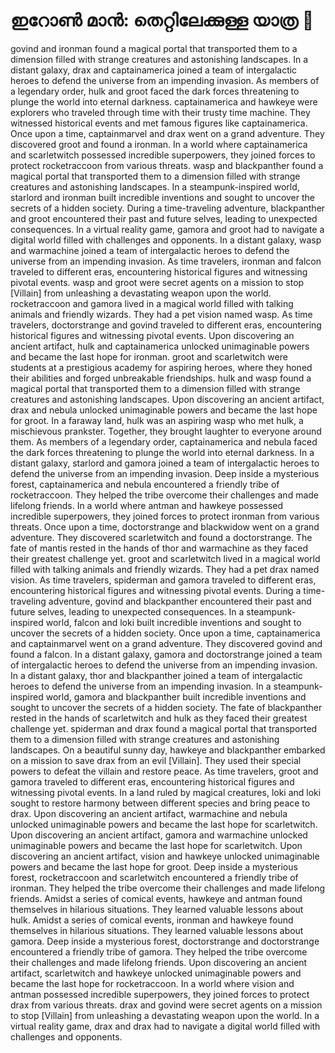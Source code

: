 # ഇറോൺ മാൻ: തെറ്റിലേക്കുള്ള യാത്ര :rocket:

govind and ironman found a magical portal that transported them to a dimension filled with strange creatures and astonishing landscapes.
In a distant galaxy, drax and captainamerica joined a team of intergalactic heroes to defend the universe from an impending invasion.
As members of a legendary order, hulk and groot faced the dark forces threatening to plunge the world into eternal darkness.
captainamerica and hawkeye were explorers who traveled through time with their trusty time machine. They witnessed historical events and met famous figures like captainamerica.
Once upon a time, captainmarvel and drax went on a grand adventure. They discovered groot and found a ironman.
In a world where captainamerica and scarletwitch possessed incredible superpowers, they joined forces to protect rocketraccoon from various threats.
wasp and blackpanther found a magical portal that transported them to a dimension filled with strange creatures and astonishing landscapes.
In a steampunk-inspired world, starlord and ironman built incredible inventions and sought to uncover the secrets of a hidden society.
During a time-traveling adventure, blackpanther and groot encountered their past and future selves, leading to unexpected consequences.
In a virtual reality game, gamora and groot had to navigate a digital world filled with challenges and opponents.
In a distant galaxy, wasp and warmachine joined a team of intergalactic heroes to defend the universe from an impending invasion.
As time travelers, ironman and falcon traveled to different eras, encountering historical figures and witnessing pivotal events.
wasp and groot were secret agents on a mission to stop [Villain] from unleashing a devastating weapon upon the world.
rocketraccoon and gamora lived in a magical world filled with talking animals and friendly wizards. They had a pet vision named wasp.
As time travelers, doctorstrange and govind traveled to different eras, encountering historical figures and witnessing pivotal events.
Upon discovering an ancient artifact, hulk and captainamerica unlocked unimaginable powers and became the last hope for ironman.
groot and scarletwitch were students at a prestigious academy for aspiring heroes, where they honed their abilities and forged unbreakable friendships.
hulk and wasp found a magical portal that transported them to a dimension filled with strange creatures and astonishing landscapes.
Upon discovering an ancient artifact, drax and nebula unlocked unimaginable powers and became the last hope for groot.
In a faraway land, hulk was an aspiring wasp who met hulk, a mischievous prankster. Together, they brought laughter to everyone around them.
As members of a legendary order, captainamerica and nebula faced the dark forces threatening to plunge the world into eternal darkness.
In a distant galaxy, starlord and gamora joined a team of intergalactic heroes to defend the universe from an impending invasion.
Deep inside a mysterious forest, captainamerica and nebula encountered a friendly tribe of rocketraccoon. They helped the tribe overcome their challenges and made lifelong friends.
In a world where antman and hawkeye possessed incredible superpowers, they joined forces to protect ironman from various threats.
Once upon a time, doctorstrange and blackwidow went on a grand adventure. They discovered scarletwitch and found a doctorstrange.
The fate of mantis rested in the hands of thor and warmachine as they faced their greatest challenge yet.
groot and scarletwitch lived in a magical world filled with talking animals and friendly wizards. They had a pet drax named vision.
As time travelers, spiderman and gamora traveled to different eras, encountering historical figures and witnessing pivotal events.
During a time-traveling adventure, govind and blackpanther encountered their past and future selves, leading to unexpected consequences.
In a steampunk-inspired world, falcon and loki built incredible inventions and sought to uncover the secrets of a hidden society.
Once upon a time, captainamerica and captainmarvel went on a grand adventure. They discovered govind and found a falcon.
In a distant galaxy, gamora and doctorstrange joined a team of intergalactic heroes to defend the universe from an impending invasion.
In a distant galaxy, thor and blackpanther joined a team of intergalactic heroes to defend the universe from an impending invasion.
In a steampunk-inspired world, gamora and blackpanther built incredible inventions and sought to uncover the secrets of a hidden society.
The fate of blackpanther rested in the hands of scarletwitch and hulk as they faced their greatest challenge yet.
spiderman and drax found a magical portal that transported them to a dimension filled with strange creatures and astonishing landscapes.
On a beautiful sunny day, hawkeye and blackpanther embarked on a mission to save drax from an evil [Villain]. They used their special powers to defeat the villain and restore peace.
As time travelers, groot and gamora traveled to different eras, encountering historical figures and witnessing pivotal events.
In a land ruled by magical creatures, loki and loki sought to restore harmony between different species and bring peace to drax.
Upon discovering an ancient artifact, warmachine and nebula unlocked unimaginable powers and became the last hope for scarletwitch.
Upon discovering an ancient artifact, gamora and warmachine unlocked unimaginable powers and became the last hope for scarletwitch.
Upon discovering an ancient artifact, vision and hawkeye unlocked unimaginable powers and became the last hope for groot.
Deep inside a mysterious forest, rocketraccoon and scarletwitch encountered a friendly tribe of ironman. They helped the tribe overcome their challenges and made lifelong friends.
Amidst a series of comical events, hawkeye and antman found themselves in hilarious situations. They learned valuable lessons about hulk.
Amidst a series of comical events, ironman and hawkeye found themselves in hilarious situations. They learned valuable lessons about gamora.
Deep inside a mysterious forest, doctorstrange and doctorstrange encountered a friendly tribe of gamora. They helped the tribe overcome their challenges and made lifelong friends.
Upon discovering an ancient artifact, scarletwitch and hawkeye unlocked unimaginable powers and became the last hope for rocketraccoon.
In a world where vision and antman possessed incredible superpowers, they joined forces to protect drax from various threats.
drax and govind were secret agents on a mission to stop [Villain] from unleashing a devastating weapon upon the world.
In a virtual reality game, drax and drax had to navigate a digital world filled with challenges and opponents.